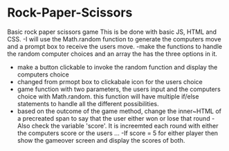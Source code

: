 # Rock-Paper-Scissors

Basic rock paper scissors game
This is be done with basic JS, HTML and CSS.
-I will use the Math.random function to generate the computers move and a prompt box to receive the users move.
-make the functions to handle the random computer choices and an array the has the three options in it.

- make a button clickable to invoke the random function and display the computers choice
- changed from prmopt box to clickabale icon for the users choice
- game function with two parameters, the users input and the computers choice with Math.random.
  this function will have multiple if/else statements to handle all the different possibilities.
- based on the outcome of the game method, change the inner~HTML of a precreated span to say that the user either won or lose that round
  -Also check the variable 'score'. It is increemted each round with either the computers score or the users ...
  -If score = 5 for either player then show the gameover screen and display the scores of both.
